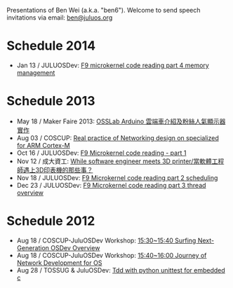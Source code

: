 Presentations of Ben Wei (a.k.a. "ben6"). Welcome to send speech invitations via email: <ben@juluos.org>

# Schedule 2014

* Jan 13 / JULUOSDev: [F9 microkernel code reading part 4 memory management](http://www.slideshare.net/benuxwei/f9-microkernel-code-reading-part-4-memory-management)

# Schedule 2013
* May 18 / Maker Faire 2013: [OSSLab Arduino 雲端車介紹及粉絲人氣顯示器實作](https://sites.google.com/a/fullon.com.tw/maker_faire01/event)
* Aug 03 / COSCUP: [Real practice of Networking design on specialized for ARM Cortex-M](http://www.slideshare.net/benuxwei/stm32-net-realpractice)
* Oct 16 / JULUOSDev: [F9 Microkernel code reading - part 1](http://www.slideshare.net/benuxwei/f9-microkernel-code-reading-part-1)
* Nov 12 / 成大資工: [While software engineer meets 3D printer/當軟體工程師遇上3D印表機的那些事？](http://www.slideshare.net/benuxwei/while-software-engineer-meets-3d-printer)
* Nov 18 / JULUOSDev: [F9 Microkernel code reading part 2 scheduling](http://www.slideshare.net/benuxwei/f9-microkernel-code-reading-part-2-scheduling)
* Dec 23 / JULUOSDev: [F9 Microkernel code reading part 3 thread overview](http://juluosdev.kktix.cc/events/d5600e)

# Schedule 2012

* Aug 18 / COSCUP-JuluOSDev Workshop: [15:30~15:40 Surfing Next-Generation OSDev Overview](http://docs.google.com/viewer?a=v&pid=sites&srcid=ZGVmYXVsdGRvbWFpbnxqdWx1b3NkZXZ8Z3g6MWVhZjE4MTlhNzY3NDAwNw)
* Aug 18 / COSCUP-JuluOSDev Workshop: [15:40~16:00 Journey of Network Development for OS](http://docs.google.com/viewer?a=v&pid=sites&srcid=ZGVmYXVsdGRvbWFpbnxqdWx1b3NkZXZ8Z3g6NDQzMWMwOWM1OTYxNmIwMA)
* Aug 28 / TOSSUG & JuluOSDev: [Tdd with python unittest for embedded c](http://www.slideshare.net/benuxwei/tdd-with-python-unittest-for-embedded-c) 
